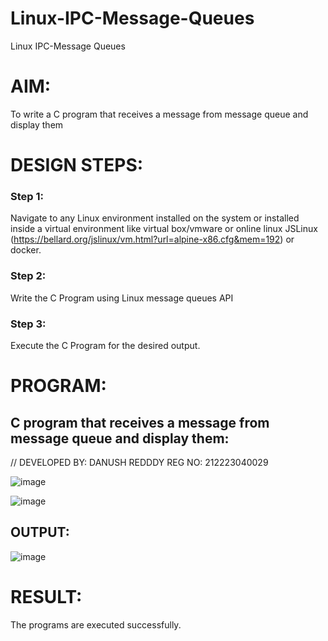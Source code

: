 # Linux-IPC-Message-Queues
Linux IPC-Message Queues

# AIM:
To write a C program that receives a message from message queue and display them

# DESIGN STEPS:

### Step 1:

Navigate to any Linux environment installed on the system or installed inside a virtual environment like virtual box/vmware or online linux JSLinux (https://bellard.org/jslinux/vm.html?url=alpine-x86.cfg&mem=192) or docker.

### Step 2:

Write the C Program using Linux message queues API 

### Step 3:

Execute the C Program for the desired output. 

# PROGRAM:

## C program that receives a message from message queue and display them:
// 
DEVELOPED BY: DANUSH REDDDY
REG NO: 212223040029

![image](https://github.com/user-attachments/assets/d32a7cb7-217c-4bc2-8863-5353e5a41396)

![image](https://github.com/user-attachments/assets/8fe5fb6d-7fec-4500-a19e-65ea7bd44ea8)







## OUTPUT:

![image](https://github.com/user-attachments/assets/4199e6e3-5aae-4e2b-9e4c-2780d59e38de)





# RESULT:
The programs are executed successfully.
